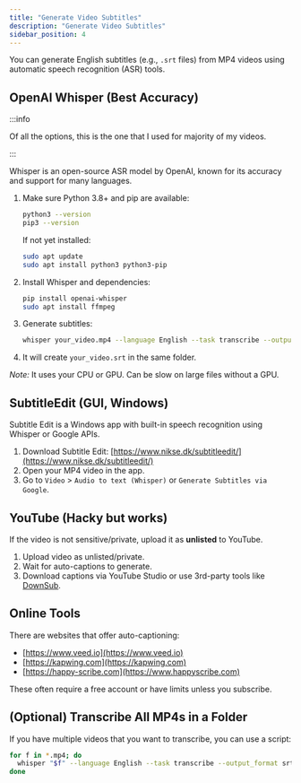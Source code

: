 ```yaml
---
title: "Generate Video Subtitles"
description: "Generate Video Subtitles"
sidebar_position: 4
---
```



You can generate English subtitles (e.g., `.srt` files) from MP4 videos using automatic speech recognition (ASR) tools. 


## OpenAI Whisper (Best Accuracy)

:::info 

Of all the options, this is the one that I used for majority of my videos. 

:::

Whisper is an open-source ASR model by OpenAI, known for its accuracy and support for many languages.

1. Make sure Python 3.8+ and pip are available:

   ```bash
   python3 --version
   pip3 --version
   ```

   If not yet installed:

   ```bash
   sudo apt update
   sudo apt install python3 python3-pip
   ```


2. Install Whisper and dependencies:

   ```bash
   pip install openai-whisper
   sudo apt install ffmpeg
   ```

3. Generate subtitles:

   ```bash
   whisper your_video.mp4 --language English --task transcribe --output_format srt
   ```

4. It will create `your_video.srt` in the same folder.

*Note:* It uses your CPU or GPU. Can be slow on large files without a GPU.


## SubtitleEdit (GUI, Windows)

Subtitle Edit is a Windows app with built-in speech recognition using Whisper or Google APIs.

1. Download Subtitle Edit: [https://www.nikse.dk/subtitleedit/](https://www.nikse.dk/subtitleedit/)
2. Open your MP4 video in the app.
3. Go to `Video` > `Audio to text (Whisper)` or `Generate Subtitles via Google`.



## YouTube (Hacky but works)

If the video is not sensitive/private, upload it as **unlisted** to YouTube.

1. Upload video as unlisted/private.
2. Wait for auto-captions to generate.
3. Download captions via YouTube Studio or use 3rd-party tools like [DownSub](https://downsub.com).


## Online Tools

There are websites that offer auto-captioning:

* [https://www.veed.io](https://www.veed.io)
* [https://kapwing.com](https://kapwing.com)
* [https://happy-scribe.com](https://www.happyscribe.com)

These often require a free account or have limits unless you subscribe.

## (Optional) Transcribe All MP4s in a Folder 

If you have multiple videos that you want to transcribe, you can use a script:

```bash
for f in *.mp4; do
  whisper "$f" --language English --task transcribe --output_format srt
done
```